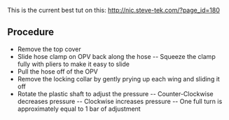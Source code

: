 This is the current best tut on this: http://nic.steve-tek.com/?page_id=180

## Procedure
- Remove the top cover
- Slide hose clamp on OPV back along the hose
-- Squeeze the clamp fully with pliers to make it easy to slide
- Pull the hose off of the OPV
- Remove the locking collar by gently prying up each wing and sliding it off
- Rotate the plastic shaft to adjust the pressure
-- Counter-Clockwise decreases pressure
-- Clockwise increases pressure
-- One full turn is approximately equal to 1 bar of adjustment
